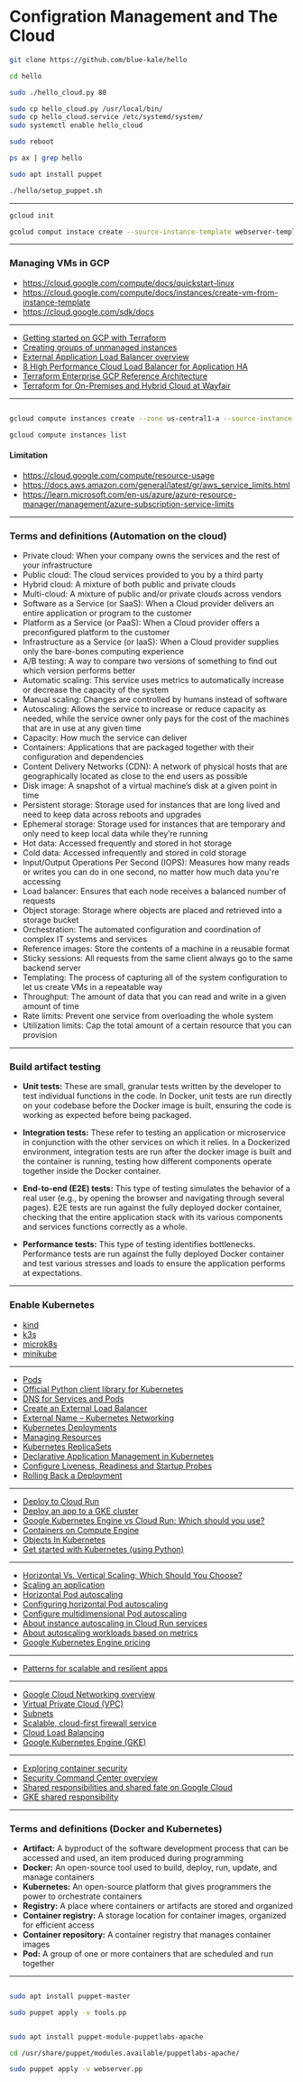 # Configration Management and The Cloud

```bash
git clone https://github.com/blue-kale/hello

cd hello

sudo ./hello_cloud.py 80

sudo cp hello_cloud.py /usr/local/bin/
sudo cp hello_cloud.service /etc/systemd/system/
sudo systemctl enable hello_cloud

sudo reboot

ps ax | grep hello

sudo apt install puppet

./hello/setup_puppet.sh

```

---

```bash
gcloud init

gcolud comput instace create --source-instance-template webserver-template ws1 ws2 ws3 ws4 ws5

```

---

### Managing VMs in GCP

- https://cloud.google.com/compute/docs/quickstart-linux
- https://cloud.google.com/compute/docs/instances/create-vm-from-instance-template
- https://cloud.google.com/sdk/docs

---

- [Getting started on GCP with Terraform](https://cloud.google.com/community/tutorials/getting-started-on-gcp-with-terraform)
- [Creating groups of unmanaged instances](https://cloud.google.com/compute/docs/instance-groups/creating-groups-of-unmanaged-instances)
- [External Application Load Balancer overview](https://cloud.google.com/load-balancing/docs/https/)
- [8 High Performance Cloud Load Balancer for Application HA](https://geekflare.com/cloud-load-balancer/)
- [Terraform Enterprise GCP Reference Architecture](https://developer.hashicorp.com/terraform/enterprise/deploy/replicated/architecture/reference-architecture/gcp)
- [Terraform for On-Premises and Hybrid Cloud at Wayfair](https://www.coursera.org/learn/configuration-management-cloud/supplement/39SOd/more-about-cloud-gcp)

---

```bash

gcloud compute instances create --zone us-central1-a --source-instance-template vm1-template vm2 vm3 vm4 vm5 vm6 vm7 vm8

gcloud compute instances list

```

#### Limitation

- https://cloud.google.com/compute/resource-usage
- https://docs.aws.amazon.com/general/latest/gr/aws_service_limits.html
- https://learn.microsoft.com/en-us/azure/azure-resource-manager/management/azure-subscription-service-limits

---

### Terms and definitions (Automation on the cloud)

- Private cloud: When your company owns the services and the rest of your infrastructure
- Public cloud: The cloud services provided to you by a third party
- Hybrid cloud: A mixture of both public and private clouds
- Multi-cloud: A mixture of public and/or private clouds across vendors
- Software as a Service (or SaaS): When a Cloud provider delivers an entire application or program to the customer
- Platform as a Service (or PaaS): When a Cloud provider offers a preconfigured platform to the customer
- Infrastructure as a Service (or IaaS): When a Cloud provider supplies only the bare-bones computing experience
- A/B testing: A way to compare two versions of something to find out which version performs better
- Automatic scaling: This service uses metrics to automatically increase or decrease the capacity of the system
- Manual scaling: Changes are controlled by humans instead of software
- Autoscaling: Allows the service to increase or reduce capacity as needed, while the service owner only pays for the cost of the machines that are in use at any given time
- Capacity: How much the service can deliver
- Containers: Applications that are packaged together with their configuration and dependencies
- Content Delivery Networks (CDN): A network of physical hosts that are geographically located as close to the end users as possible
- Disk image: A snapshot of a virtual machine’s disk at a given point in time
- Persistent storage: Storage used for instances that are long lived and need to keep data across reboots and upgrades
- Ephemeral storage: Storage used for instances that are temporary and only need to keep local data while they’re running
- Hot data: Accessed frequently and stored in hot storage
- Cold data: Accessed infrequently and stored in cold storage
- Input/Output Operations Per Second (IOPS): Measures how many reads or writes you can do in one second, no matter how much data you're accessing
- Load balancer: Ensures that each node receives a balanced number of requests
- Object storage: Storage where objects are placed and retrieved into a storage bucket
- Orchestration: The automated configuration and coordination of complex IT systems and services
- Reference images: Store the contents of a machine in a reusable format
- Sticky sessions: All requests from the same client always go to the same backend server
- Templating: The process of capturing all of the system configuration to let us create VMs in a repeatable way
- Throughput: The amount of data that you can read and write in a given amount of time
- Rate limits: Prevent one service from overloading the whole system
- Utilization limits: Cap the total amount of a certain resource that you can provision

---

### Build artifact testing

- **Unit tests:** These are small, granular tests written by the developer to test individual functions in the code. In Docker, unit tests are run directly on your codebase before the Docker image is built, ensuring the code is working as expected before being packaged.

- **Integration tests:** These refer to testing an application or microservice in conjunction with the other services on which it relies. In a Dockerized environment, integration tests are run after the docker image is built and the container is running, testing how different components operate together inside the Docker container.

- **End-to-end (E2E) tests:** This type of testing simulates the behavior of a real user (e.g., by opening the browser and navigating through several pages). E2E tests are run against the fully deployed docker container, checking that the entire application stack with its various components and services functions correctly as a whole.

- **Performance tests:** This type of testing identifies bottlenecks. Performance tests are run against the fully deployed Docker container and test various stresses and loads to ensure the application performs at expectations.

---

### Enable Kubernetes

- [kind](https://kind.sigs.k8s.io/docs/user/quick-start/)
- [k3s](https://docs.k3s.io/quick-start)
- [microk8s](https://microk8s.io/docs/getting-started)
- [minikube](https://minikube.sigs.k8s.io/docs/start/)

---

- [Pods](https://kubernetes.io/docs/concepts/workloads/pods/)
- [Official Python client library for Kubernetes](https://github.com/kubernetes-client/python)
- [DNS for Services and Pods](https://kubernetes.io/docs/concepts/services-networking/dns-pod-service/)
- [Create an External Load Balancer](https://kubernetes.io/docs/tasks/access-application-cluster/create-external-load-balancer/)
- [External Name – Kubernetes Networking](https://ibm.github.io/kubernetes-networking/services/externalname/)
- [Kubernetes Deployments](https://kubernetes.io/docs/concepts/workloads/controllers/deployment/)
- [Managing Resources](https://kubernetes.io/docs/concepts/cluster-administration/manage-deployment/)
- [Kubernetes ReplicaSets](https://kubernetes.io/docs/concepts/workloads/controllers/replicaset/)
- [Declarative Application Management in Kubernetes](https://kubernetes.io/docs/tasks/manage-kubernetes-objects/declarative-config/)
- [Configure Liveness, Readiness and Startup Probes](https://kubernetes.io/docs/tasks/configure-pod-container/configure-liveness-readiness-startup-probes/)
- [Rolling Back a Deployment](https://kubernetes.io/docs/concepts/workloads/controllers/deployment/#rolling-back-a-deployment)

---

- [Deploy to Cloud Run](https://cloud.google.com/run/docs/quickstarts/deploy-container)
- [Deploy an app to a GKE cluster](https://cloud.google.com/kubernetes-engine/docs/deploy-app-cluster)
- [Google Kubernetes Engine vs Cloud Run: Which should you use?](https://cloud.google.com/blog/products/containers-kubernetes/when-to-use-google-kubernetes-engine-vs-cloud-run-for-containers)
- [Containers on Compute Engine](https://cloud.google.com/compute/docs/containers/)
- [Objects In Kubernetes](https://kubernetes.io/docs/concepts/overview/working-with-objects/)
- [Get started with Kubernetes (using Python)](https://kubernetes.io/blog/2019/07/23/get-started-with-kubernetes-using-python/)

---

- [Horizontal Vs. Vertical Scaling: Which Should You Choose?](https://www.cloudzero.com/blog/horizontal-vs-vertical-scaling/)
- [Scaling an application](https://cloud.google.com/kubernetes-engine/docs/how-to/scaling-apps)
- [Horizontal Pod autoscaling](https://cloud.google.com/kubernetes-engine/docs/concepts/horizontalpodautoscaler)
- [Configuring horizontal Pod autoscaling](https://cloud.google.com/kubernetes-engine/docs/how-to/horizontal-pod-autoscaling)
- [Configure multidimensional Pod autoscaling](https://cloud.google.com/kubernetes-engine/docs/how-to/multidimensional-pod-autoscaling)
- [About instance autoscaling in Cloud Run services](https://cloud.google.com/run/docs/about-instance-autoscaling)
- [About autoscaling workloads based on metrics](https://cloud.google.com/kubernetes-engine/docs/concepts/custom-and-external-metrics)
- [Google Kubernetes Engine pricing](https://cloud.google.com/kubernetes-engine/pricing)

---

- [Patterns for scalable and resilient apps](https://cloud.google.com/architecture/scalable-and-resilient-apps)

---

- [Google Cloud Networking overview](https://cloud.google.com/blog/topics/developers-practitioners/google-cloud-networking-overview)
- [Virtual Private Cloud (VPC)](https://cloud.google.com/vpc/?hl=en)
- [Subnets](https://cloud.google.com/vpc/docs/subnets)
- [Scalable, cloud-first firewall service](https://cloud.google.com/security/products/firewall?hl=en)
- [Cloud Load Balancing](https://cloud.google.com/load-balancing?hl=en)
- [Google Kubernetes Engine (GKE)](https://cloud.google.com/kubernetes-engine?hl=en)

---

- [Exploring container security](https://cloud.google.com/blog/products/containers-kubernetes/exploring-container-security-let-google-do-the-patching-with-new-managed-base-images)
- [Security Command Center overview](https://cloud.google.com/security-command-center/docs/concepts-security-command-center-overview)
- [Shared responsibilities and shared fate on Google Cloud](https://cloud.google.com/architecture/framework/security/shared-responsibility-shared-fate)
- [GKE shared responsibility](https://cloud.google.com/kubernetes-engine/docs/concepts/shared-responsibility)

---

### Terms and definitions (Docker and Kubernetes)

- **Artifact:** A byproduct of the software development process that can be accessed and used, an item produced during programming
- **Docker:** An open-source tool used to build, deploy, run, update, and manage containers
- **Kubernetes:** An open-source platform that gives programmers the power to orchestrate containers
- **Registry:** A place where containers or artifacts are stored and organized
- **Container registry:** A storage location for container images, organized for efficient access
- **Container repository:** A container registry that manages container images
- **Pod:** A group of one or more containers that are scheduled and run together

---

```bash

sudo apt install puppet-master

sudo puppet apply -v tools.pp

```

```bash

sudo apt install puppet-module-puppetlabs-apache

cd /usr/share/puppet/modules.available/puppetlabs-apache/

sudo puppet apply -v webserver.pp

```
